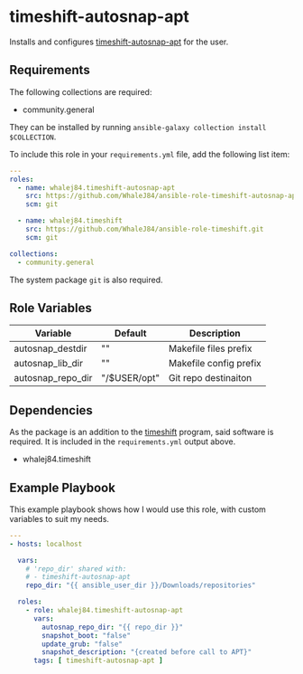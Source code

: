 timeshift-autosnap-apt
=========

Installs and configures [timeshift-autosnap-apt](https://github.com/wmutschl/timeshift-autosnap-apt) for the user.

Requirements
------------

The following collections are required:

- community.general

They can be installed by running `ansible-galaxy collection install $COLLECTION`.

To include this role in your `requirements.yml` file, add the following list item:

```yaml
---
roles:
  - name: whalej84.timeshift-autosnap-apt
    src: https://github.com/WhaleJ84/ansible-role-timeshift-autosnap-apt.git
    scm: git

  - name: whalej84.timeshift
    src: https://github.com/WhaleJ84/ansible-role-timeshift.git
    scm: git

collections:
  - community.general
```

The system package `git` is also required.

Role Variables
--------------

| Variable            | Default      | Description            |
| ------------------- | ------------ | ---------------------- |
| autosnap\_destdir   | ""           | Makefile files prefix  |
| autosnap\_lib\_dir  | ""           | Makefile config prefix |
| autosnap\_repo\_dir | "/$USER/opt" | Git repo destinaiton   |

Dependencies
------------

As the package is an addition to the [timeshift](https://github.com/linuxmint/timeshift) program, said software is required. It is included in the `requirements.yml` output above.

- whalej84.timeshift

Example Playbook
----------------

This example playbook shows how I would use this role, with custom variables to suit my needs.

```yaml
---
- hosts: localhost

  vars:
    # 'repo_dir' shared with:
    # - timeshift-autosnap-apt
    repo_dir: "{{ ansible_user_dir }}/Downloads/repositories"

  roles:
    - role: whalej84.timeshift-autosnap-apt
      vars:
        autosnap_repo_dir: "{{ repo_dir }}"
        snapshot_boot: "false"
        update_grub: "false"
        snapshot_description: "{created before call to APT}"
      tags: [ timeshift-autosnap-apt ]
```
